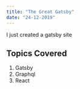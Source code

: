 ```yaml
---
title: "The Great Gatsby"
date: "24-12-2019"
---
```


I just created a gatsby site

## Topics Covered

1. Gatsby
2. Graphql
3. React
